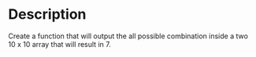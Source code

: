 # Description
Create a function that will output the all possible combination inside a two 10 x 10 array that will result in 7.